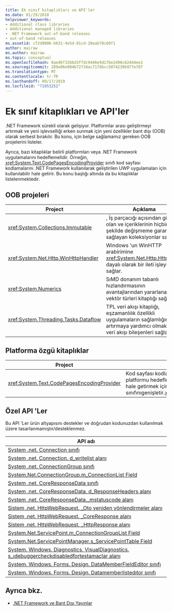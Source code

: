 ```yaml
---
title: Ek sınıf kitaplıkları ve API'ler
ms.date: 01/29/2018
helpviewer_keywords:
- Additional class libraries
- Additional managed libraries
- .NET Framework out-of-band releases
- out-of-band releases
ms.assetid: cf2d9006-b631-4e5d-81cd-20aab78c60f1
author: mairaw
ms.author: mairaw
ms.topic: conceptual
ms.openlocfilehash: 0aed6f32bbd3ffdc9446e9d17be2d90c62444ee1
ms.sourcegitcommit: 289e06e904b72f34ac717dbcc5074239b977e707
ms.translationtype: MT
ms.contentlocale: tr-TR
ms.lasthandoff: 09/17/2019
ms.locfileid: "71053252"
---
```

# <a name="additional-class-libraries-and-apis"></a>Ek sınıf kitaplıkları ve API'ler

.NET Framework sürekli olarak gelişiyor. Platformlar arası geliştirmeyi artırmak ve yeni işlevselliği erken sunmak için yeni özellikler bant dışı (OOB) olarak serbest bırakılır. Bu konu, için belge sağlamamız gereken OOB projelerini listeler.  
  
Ayrıca, bazı kitaplıklar belirli platformları veya .NET Framework uygulamalarını hedeflemelidir. Örneğin, <xref:System.Text.CodePagesEncodingProvider> sınıfı kod sayfası kodlamalarını .NET Framework kullanılarak geliştirilen UWP uygulamaları için kullanılabilir hale getirir. Bu konu başlığı altında da bu kitaplıklar listelenmektedir.  
  
## <a name="oob-projects"></a>OOB projeleri
  
| Project | Açıklama |  
| ------- | ----------- |  
| <xref:System.Collections.Immutable> | , İş parçacığı açısından güvenli olan ve içeriklerinin hiçbir şekilde değişmeme garantisi sağlayan koleksiyonlar sağlar. |
| <xref:System.Net.Http.WinHttpHandler> | Windows 'un WinHTTP arabirimine <xref:System.Net.Http.HttpClient> dayalı olarak bir ileti işleyicisi sağlar. |
| <xref:System.Numerics> | SıMD donanım tabanlı hızlandırmasının avantajlarından yararlanan bir vektör türleri kitaplığı sağlar.| 
| <xref:System.Threading.Tasks.Dataflow> | TPL veri akışı kitaplığı, eşzamanlılık özellikli uygulamaların sağlamlığını artırmaya yardımcı olmak için veri akışı bileşenleri sağlar. |  

## <a name="platform-specific-libraries"></a>Platforma özgü kitaplıklar
  
| Project | Açıklama |  
| ------- | ----------- |  
| <xref:System.Text.CodePagesEncodingProvider> | Kod sayfası kodlamalarını Evrensel Windows platformu hedefleyen uygulamalar için kullanılabilir hale getirmek için sınıfınıgenişletir.<xref:System.Text.EncodingProvider> |  
  
## <a name="private-apis"></a>Özel API 'Ler  

Bu API 'Ler ürün altyapısını destekler ve doğrudan kodunuzdan kullanılmak üzere tasarlanmamıştır/desteklenmez.  
  
| API adı |
| -------- |
| [System .net. Connection sınıfı](connection.md) |
| [System .net. Connection. d\_writelist alanı](m_writelist.md) |
| [System .net. ConnectionGroup sınıfı](connectiongroup.md) |
| [System.Net.ConnectionGroup.m\_ConnectionList Field](m_connectionlist.md) |
| [System .net. CoreResponseData sınıfı](coreresponsedata.md) |
| [System .net. CoreResponseData. d\_ResponseHeaders alanı](coreresponsedata_m_responseheaders.md) |
| [System .net. CoreResponseData.\_mstatuscode alanı](coreresponsedata_m_statuscode.md) |
| [Sistem .net. HttpWebRequest. \_Oto yeniden yönlendirmeler alanı](_autoredirects.md) |
| [Sistem .net. HttpWebRequest. \_CoreResponse alanı](httpwebrequest__coreresponse.md) |
| [Sistem .net. HttpWebRequest. \_HttpResponse alanı](_httpresponse.md) |
| [System.Net.ServicePoint.m\_ConnectionGroupList Field](m_connectiongrouplist.md) |
| [System.Net.ServicePointManager.s\_ServicePointTable Field](s_servicepointtable.md) |
| [System. Windows. Diagnostics. VisualDiagnostics. s\_ıdebuggercheckdisabledfortestamaçlar alanı](s-isdebuggercheckdisabledfortestpurposes-field.md) |
| [System. Windows. Forms. Design. DataMemberFieldEditor sınıfı](datamemberfieldeditor-class.md) |
| [System. Windows. Forms. Design. Datamemberlistedıtor sınıfı](datamemberlisteditor-class.md) |
  
## <a name="see-also"></a>Ayrıca bkz.

- [.NET Framework ve Bant Dışı Yayınlar](../get-started/the-net-framework-and-out-of-band-releases.md)

